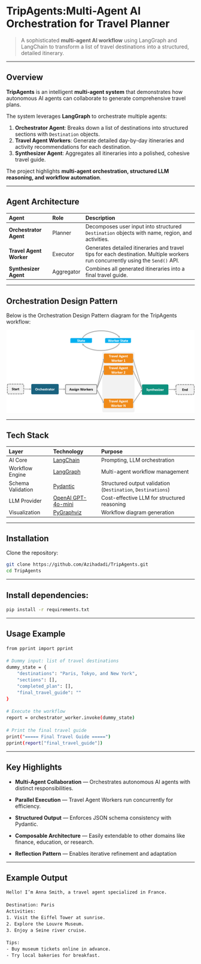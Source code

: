 # TripAgents:Multi-Agent AI Orchestration for Travel Planner

> A sophisticated **multi-agent AI workflow** using LangGraph and LangChain to transform a list of travel destinations into a structured, detailed itinerary.

---

## Overview

**TripAgents** is an intelligent **multi-agent system** that demonstrates how autonomous AI agents can collaborate to generate comprehensive travel plans.  

The system leverages **LangGraph** to orchestrate multiple agents:  

1. **Orchestrator Agent**: Breaks down a list of destinations into structured sections with `Destination` objects.  
2. **Travel Agent Workers**: Generate detailed day-by-day itineraries and activity recommendations for each destination.  
3. **Synthesizer Agent**: Aggregates all itineraries into a polished, cohesive travel guide.  

The project highlights **multi-agent orchestration, structured LLM reasoning, and workflow automation**.

---

## Agent Architecture

| Agent | Role | Description |
|:------|:------|:------------|
| **Orchestrator Agent** | Planner | Decomposes user input into structured `Destination` objects with name, region, and activities. |
| **Travel Agent Worker** | Executor | Generates detailed itineraries and travel tips for each destination. Multiple workers run concurrently using the `Send()` API. |
| **Synthesizer Agent** | Aggregator | Combines all generated itineraries into a final travel guide. |

---
## Orchestration Design Pattern

Below is the Orchestration Design Pattern diagram for the TripAgents workflow:

<p align="center">
  <img src="images/orchestration_design.png" alt="TripAgents Orchestration Design Pattern" width="800"/>
</p>

---

## Tech Stack

| Layer | Technology | Purpose |
|:------|:------------|:--------|
| AI Core | [LangChain](https://python.langchain.com/) | Prompting, LLM orchestration |
| Workflow Engine | [LangGraph](https://langchain-ai.github.io/langgraph/) | Multi-agent workflow management |
| Schema Validation | [Pydantic](https://docs.pydantic.dev/) | Structured output validation (`Destination`, `Destinations`) |
| LLM Provider | [OpenAI GPT-4o-mini](https://platform.openai.com/docs/) | Cost-effective LLM for structured reasoning |
| Visualization | [PyGraphviz](https://pygraphviz.github.io/) | Workflow diagram generation |

---

## Installation

Clone the repository:

```bash
git clone https://github.com/Azihadadi/TripAgents.git
cd TripAgents
```
---

## Install dependencies:
```bash
pip install -r requirements.txt
```
---

## Usage Example
```bash
from pprint import pprint

# Dummy input: list of travel destinations
dummy_state = {
    "destinations": "Paris, Tokyo, and New York",
    "sections": [],
    "completed_plan": [],
    "final_travel_guide": ""
}

# Execute the workflow
report = orchestrator_worker.invoke(dummy_state)

# Print the final travel guide
print("===== Final Travel Guide =====")
pprint(report["final_travel_guide"])

```
---

## Key Highlights
- **Multi-Agent Collaboration** — Orchestrates autonomous AI agents with distinct responsibilities.

- **Parallel Execution** — Travel Agent Workers run concurrently for efficiency.

- **Structured Output** — Enforces JSON schema consistency with Pydantic.

- **Composable Architecture** — Easily extendable to other domains like finance, education, or research.

- **Reflection Pattern** — Enables iterative refinement and adaptation

---

## Example Output
```bash
Hello! I’m Anna Smith, a travel agent specialized in France.

Destination: Paris
Activities:
1. Visit the Eiffel Tower at sunrise.
2. Explore the Louvre Museum.
3. Enjoy a Seine river cruise.

Tips:
- Buy museum tickets online in advance.
- Try local bakeries for breakfast.
```


